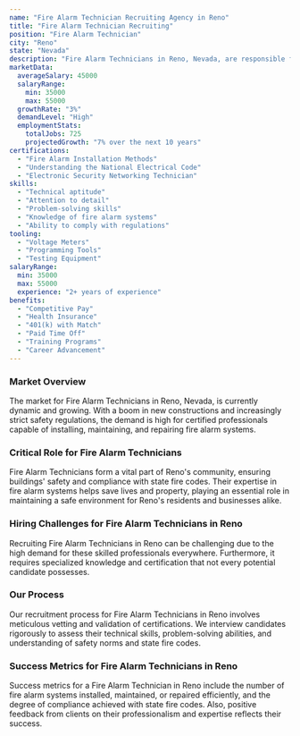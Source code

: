 ```yaml
---
name: "Fire Alarm Technician Recruiting Agency in Reno"
title: "Fire Alarm Technician Recruiting"
position: "Fire Alarm Technician"
city: "Reno"
state: "Nevada"
description: "Fire Alarm Technicians in Reno, Nevada, are responsible for the installation, maintenance, and repair of fire alarm systems to ensure they comply with fire safety codes and regulations."
marketData:
  averageSalary: 45000
  salaryRange:
    min: 35000
    max: 55000
  growthRate: "3%"
  demandLevel: "High"
  employmentStats:
    totalJobs: 725
    projectedGrowth: "7% over the next 10 years"
certifications:
  - "Fire Alarm Installation Methods"
  - "Understanding the National Electrical Code"
  - "Electronic Security Networking Technician"
skills:
  - "Technical aptitude"
  - "Attention to detail"
  - "Problem-solving skills"
  - "Knowledge of fire alarm systems"
  - "Ability to comply with regulations"
tooling:
  - "Voltage Meters"
  - "Programming Tools"
  - "Testing Equipment"
salaryRange:
  min: 35000
  max: 55000
  experience: "2+ years of experience"
benefits:
  - "Competitive Pay"
  - "Health Insurance"
  - "401(k) with Match"
  - "Paid Time Off"
  - "Training Programs"
  - "Career Advancement"
---
```


### Market Overview
The market for Fire Alarm Technicians in Reno, Nevada, is currently dynamic and growing. With a boom in new constructions and increasingly strict safety regulations, the demand is high for certified professionals capable of installing, maintaining, and repairing fire alarm systems.

### Critical Role for Fire Alarm Technicians
Fire Alarm Technicians form a vital part of Reno's community, ensuring buildings' safety and compliance with state fire codes. Their expertise in fire alarm systems helps save lives and property, playing an essential role in maintaining a safe environment for Reno's residents and businesses alike.

### Hiring Challenges for Fire Alarm Technicians in Reno
Recruiting Fire Alarm Technicians in Reno can be challenging due to the high demand for these skilled professionals everywhere. Furthermore, it requires specialized knowledge and certification that not every potential candidate possesses.

### Our Process
Our recruitment process for Fire Alarm Technicians in Reno involves meticulous vetting and validation of certifications. We interview candidates rigorously to assess their technical skills, problem-solving abilities, and understanding of safety norms and state fire codes.

### Success Metrics for Fire Alarm Technicians in Reno
Success metrics for a Fire Alarm Technician in Reno include the number of fire alarm systems installed, maintained, or repaired efficiently, and the degree of compliance achieved with state fire codes. Also, positive feedback from clients on their professionalism and expertise reflects their success.